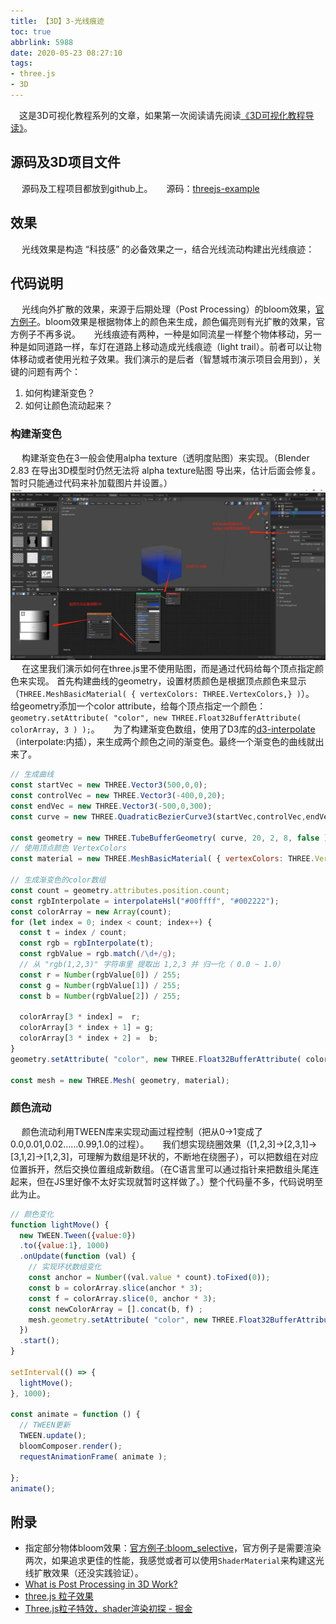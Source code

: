 ```yaml
---
title: 【3D】3-光线痕迹
toc: true
abbrlink: 5988
date: 2020-05-23 08:27:10
tags:
- three.js
- 3D
---
```



&emsp;这是3D可视化教程系列的文章，如果第一次阅读请先阅读[《3D可视化教程导读》](/posts/30679)。

## 源码及3D项目文件
&emsp; 源码及工程项目都放到github上。
&emsp; 源码：[threejs-example](https://github.com/alwxkxk/threejs-example)


## 效果
&emsp; 光线效果是构造 “科技感” 的必备效果之一，结合光线流动构建出光线痕迹：

## 代码说明
&emsp; 光线向外扩散的效果，来源于后期处理（Post Processing）的bloom效果，[官方例子](https://threejs.org/examples/?q=bloom#webgl_postprocessing_unreal_bloom)。bloom效果是根据物体上的颜色来生成，颜色偏亮则有光扩散的效果，官方例子不再多说。
&emsp; 光线痕迹有两种，一种是如同流星一样整个物体移动，另一种是如同道路一样，车灯在道路上移动造成光线痕迹（light trail）。前者可以让物体移动或者使用光粒子效果。我们演示的是后者（智慧城市演示项目会用到），关键的问题有两个：
1. 如何构建渐变色？
2. 如何让颜色流动起来？

### 构建渐变色
&emsp; 构建渐变色在3一般会使用alpha texture（透明度贴图）来实现。（Blender 2.83 在导出3D模型时仍然无法将 alpha texture贴图 导出来，估计后面会修复。暂时只能通过代码来补加载图片并设置。）
![UV贴图透明度](/blog_images/3d/UV贴图透明度.webp)
&emsp; 在这里我们演示如何在three.js里不使用贴图，而是通过代码给每个顶点指定颜色来实现。
首先构建曲线的geometry，设置材质颜色是根据顶点颜色来显示（`THREE.MeshBasicMaterial( { vertexColors: THREE.VertexColors,} )`）。
&emsp; 给geometry添加一个color attribute，给每个顶点指定一个颜色：`geometry.setAttribute( "color", new THREE.Float32BufferAttribute( colorArray, 3 ) );`。
&emsp; 为了构建渐变色数组，使用了D3库的[d3-interpolate](https://github.com/d3/d3-interpolate)（interpolate:内插），来生成两个颜色之间的渐变色。最终一个渐变色的曲线就出来了。
```js
// 生成曲线
const startVec = new THREE.Vector3(500,0,0);
const controlVec = new THREE.Vector3(-400,0,20);
const endVec = new THREE.Vector3(-500,0,300);
const curve = new THREE.QuadraticBezierCurve3(startVec,controlVec,endVec);

const geometry = new THREE.TubeBufferGeometry( curve, 20, 2, 8, false );
// 使用顶点颜色 VertexColors
const material = new THREE.MeshBasicMaterial( { vertexColors: THREE.VertexColors,side: THREE.BackSide } );

// 生成渐变色的color数组
const count = geometry.attributes.position.count;
const rgbInterpolate = interpolateHsl("#00ffff", "#002222");
const colorArray = new Array(count);
for (let index = 0; index < count; index++) {
  const t = index / count;
  const rgb = rgbInterpolate(t);
  const rgbValue = rgb.match(/\d+/g);
  // 从 "rgb(1,2,3)" 字符串里 提取出 1,2,3 并 归一化（ 0.0 ~ 1.0）
  const r = Number(rgbValue[0]) / 255;
  const g = Number(rgbValue[1]) / 255;
  const b = Number(rgbValue[2]) / 255;

  colorArray[3 * index] =  r;
  colorArray[3 * index + 1] = g;  
  colorArray[3 * index + 2] =  b;
}
geometry.setAttribute( "color", new THREE.Float32BufferAttribute( colorArray, 3 ) );

const mesh = new THREE.Mesh( geometry, material);
```


### 颜色流动
&emsp; 颜色流动利用TWEEN库来实现动画过程控制（把从0->1变成了 0.0,0.01,0.02......0.99,1.0的过程）。
&emsp; 我们想实现绕圈效果（[1,2,3]->[2,3,1]->[3,1,2]->[1,2,3]，可理解为数组是环状的，不断地在绕圈子），可以把数组在对应位置拆开，然后交换位置组成新数组。（在C语言里可以通过指针来把数组头尾连起来，但在JS里好像不太好实现就暂时这样做了。）整个代码量不多，代码说明至此为止。
```js
// 颜色变化
function lightMove() {
  new TWEEN.Tween({value:0})
  .to({value:1}, 1000)
  .onUpdate(function (val) {
    // 实现环状数组变化
    const anchor = Number((val.value * count).toFixed(0));
    const b = colorArray.slice(anchor * 3);
    const f = colorArray.slice(0, anchor * 3);
    const newColorArray = [].concat(b, f) ;
    mesh.geometry.setAttribute( "color", new THREE.Float32BufferAttribute( newColorArray, 3 ) );
  })
  .start();
}

setInterval(() => {
  lightMove();
}, 1000);

const animate = function () {
  // TWEEN更新
  TWEEN.update();
  bloomComposer.render();
  requestAnimationFrame( animate );

};
animate();
```

## 附录
- 指定部分物体bloom效果：[官方例子:bloom_selective](https://threejs.org/examples/?q=bloom#webgl_postprocessing_unreal_bloom_selective)，官方例子是需要渲染两次，如果追求更佳的性能，我感觉或者可以使用`ShaderMaterial`来构建这光线扩散效果（还没实践验证）。
- [What is Post Processing in 3D Work?](https://conceptartempire.com/post-processing/)
- [three.js 粒子效果](https://stackoverflow.com/questions/16766524/how-to-produce-particle-system-in-three-js)
- [Three.js粒子特效，shader渲染初探 - 掘金](https://juejin.im/post/5b0ace63f265da0db479270a#heading-6)
